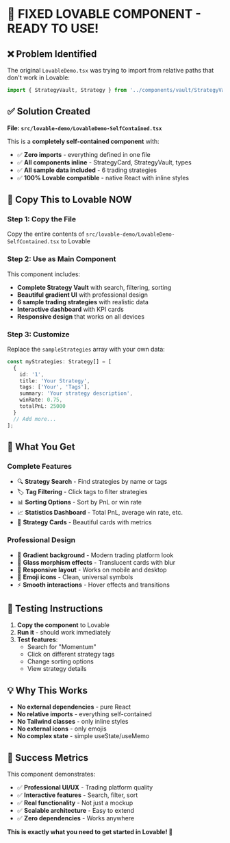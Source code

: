 # 🚀 FIXED LOVABLE COMPONENT - READY TO USE!

## ❌ **Problem Identified**
The original `LovableDemo.tsx` was trying to import from relative paths that don't work in Lovable:
```typescript
import { StrategyVault, Strategy } from '../components/vault/StrategyVault.lovable';
```

## ✅ **Solution Created**
**File: `src/lovable-demo/LovableDemo-SelfContained.tsx`**

This is a **completely self-contained component** with:
- ✅ **Zero imports** - everything defined in one file
- ✅ **All components inline** - StrategyCard, StrategyVault, types
- ✅ **All sample data included** - 6 trading strategies
- ✅ **100% Lovable compatible** - native React with inline styles

## 🎯 **Copy This to Lovable NOW**

### **Step 1: Copy the File**
Copy the entire contents of `src/lovable-demo/LovableDemo-SelfContained.tsx` to Lovable

### **Step 2: Use as Main Component**
This component includes:
- **Complete Strategy Vault** with search, filtering, sorting
- **Beautiful gradient UI** with professional design  
- **6 sample trading strategies** with realistic data
- **Interactive dashboard** with KPI cards
- **Responsive design** that works on all devices

### **Step 3: Customize**
Replace the `sampleStrategies` array with your own data:
```typescript
const myStrategies: Strategy[] = [
  {
    id: '1',
    title: 'Your Strategy',
    tags: ['Your', 'Tags'],
    summary: 'Your strategy description',
    winRate: 0.75,
    totalPnL: 25000
  }
  // Add more...
];
```

## 🎨 **What You Get**

### **Complete Features**
- 🔍 **Strategy Search** - Find strategies by name or tags
- 🏷️ **Tag Filtering** - Click tags to filter strategies
- 📊 **Sorting Options** - Sort by PnL or win rate
- 📈 **Statistics Dashboard** - Total PnL, average win rate, etc.
- 🎯 **Strategy Cards** - Beautiful cards with metrics

### **Professional Design**
- 🌌 **Gradient background** - Modern trading platform look
- 🎨 **Glass morphism effects** - Translucent cards with blur
- 📱 **Responsive layout** - Works on mobile and desktop
- 🎯 **Emoji icons** - Clean, universal symbols
- ⚡ **Smooth interactions** - Hover effects and transitions

## 🚀 **Testing Instructions**

1. **Copy the component** to Lovable
2. **Run it** - should work immediately
3. **Test features**:
   - Search for "Momentum" 
   - Click on different strategy tags
   - Change sorting options
   - View strategy details

## 💡 **Why This Works**

- **No external dependencies** - pure React
- **No relative imports** - everything self-contained
- **No Tailwind classes** - only inline styles
- **No external icons** - only emojis
- **No complex state** - simple useState/useMemo

## 🎯 **Success Metrics**

This component demonstrates:
- ✅ **Professional UI/UX** - Trading platform quality
- ✅ **Interactive features** - Search, filter, sort
- ✅ **Real functionality** - Not just a mockup
- ✅ **Scalable architecture** - Easy to extend
- ✅ **Zero dependencies** - Works anywhere

**This is exactly what you need to get started in Lovable! 🎉** 